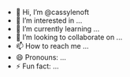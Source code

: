 - 👋 Hi, I’m @cassylenoft
- 👀 I’m interested in ...
- 🌱 I’m currently learning ...
- 💞️ I’m looking to collaborate on ...
- 📫 How to reach me ...
- 😄 Pronouns: ...
- ⚡ Fun fact: ...

<!---
cassylenoft/cassylenoft is a ✨ special ✨ repository because its `README.md` (this file) appears on your GitHub profile.
You can click the Preview link to take a look at your changes.
--->
